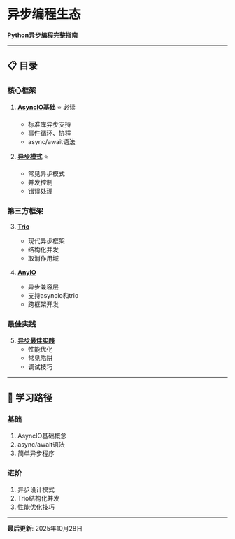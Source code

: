 # 异步编程生态

**Python异步编程完整指南**

---

## 📋 目录

### 核心框架

1. **[AsyncIO基础](01-asyncio-basics.md)** ⭐ 必读
   - 标准库异步支持
   - 事件循环、协程
   - async/await语法

2. **[异步模式](02-async-patterns.md)** ⭐
   - 常见异步模式
   - 并发控制
   - 错误处理

### 第三方框架

3. **[Trio](03-trio.md)**
   - 现代异步框架
   - 结构化并发
   - 取消作用域

4. **[AnyIO](04-anyio.md)**
   - 异步兼容层
   - 支持asyncio和trio
   - 跨框架开发

### 最佳实践

5. **[异步最佳实践](05-async-best-practices.md)**
   - 性能优化
   - 常见陷阱
   - 调试技巧

---

## 🚀 学习路径

### 基础
1. AsyncIO基础概念
2. async/await语法
3. 简单异步程序

### 进阶
1. 异步设计模式
2. Trio结构化并发
3. 性能优化技巧

---

**最后更新**: 2025年10月28日

